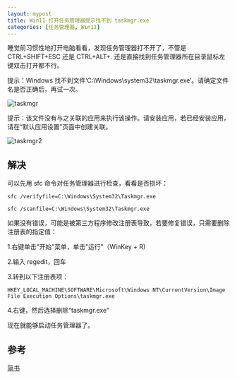 ```yaml
---
layout: mypost
title: Win11 打开任务管理器提示找不到 taskmgr.exe
categories: [任务管理器, Win11]
---
```


睡觉前习惯性地打开电脑看看，发现任务管理器打不开了，不管是 CTRL+SHIFT+ESC 还是 CTRL+ALT+. 还是直接找到任务管理器所在目录鼠标左键双击打开都不行。

提示：Windows 找不到文件‘C:\Windows\system32\taskmgr.exe’。请确定文件名是否正确后，再试一次。

![taskmgr](taskmgr.png)

提示：该文件没有与之关联的应用来执行该操作。请安装应用，若已经安装应用，请在“默认应用设置”页面中创建关联。

![taskmgr2](taskmgr2.png)

## 解决

可以先用 sfc 命令对任务管理器进行检查，看看是否损坏：

```
sfc /verifyfile=C:\Windows\System32\Taskmgr.exe

sfc /scanfile=C:\Windows\System32\Taskmgr.exe
```

如果没有错误，可能是被第三方程序修改注册表导致，若要修复错误，只需要删除注册表的指定值：

1.右键单击"开始"菜单，单击"运行"（WinKey + R)

2.输入 regedit，回车

3.转到以下注册表项：

```
HKEY_LOCAL_MACHINE\SOFTWARE\Microsoft\Windows NT\CurrentVersion\Image File Execution Options\taskmgr.exe
```

4.右键，然后选择删除“taskmgr.exe”

现在就能够启动任务管理器了。

## 参考

[简书](https://www.jianshu.com/p/b49b340f3e60)

